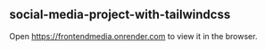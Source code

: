 ## social-media-project-with-tailwindcss

Open https://frontendmedia.onrender.com to view it in the browser.


